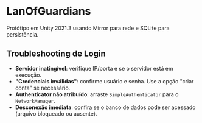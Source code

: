 # LanOfGuardians

Protótipo em Unity 2021.3 usando Mirror para rede e SQLite para persistência.

## Troubleshooting de Login
- **Servidor inatingível**: verifique IP/porta e se o servidor está em execução.
- **"Credenciais inválidas"**: confirme usuário e senha. Use a opção "criar conta" se necessário.
- **Authenticator não atribuído**: arraste `SimpleAuthenticator` para o `NetworkManager`.
- **Desconexão imediata**: confira se o banco de dados pode ser acessado (arquivo bloqueado ou ausente).
